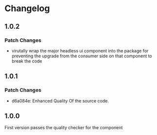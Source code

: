 # Changelog

## 1.0.2

### Patch Changes

- virutally wrap the major headless ui component into the package for preventing the upgrade from the consumer side on that component to break the code

## 1.0.1

### Patch Changes

- d6a084e: Enhanced Quality Of the source code.

## 1.0.0

First version passes the quality checker for the component
